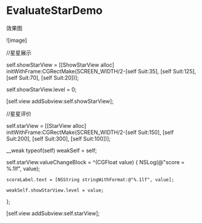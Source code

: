 # EvaluateStarDemo

效果图

![image]

//星星展示

self.showStarView = [[ShowStarView alloc] initWithFrame:CGRectMake(SCREEN_WIDTH/2-[self Suit:35], [self Suit:125], [self Suit:70], [self Suit:20])];

self.showStarView.level = 0;

[self.view addSubview:self.showStarView];
    
//星星评价

self.starView = [[StarView alloc] initWithFrame:CGRectMake(SCREEN_WIDTH/2-[self Suit:150], [self Suit:200], [self Suit:300], [self Suit:100])];

__weak typeof(self) weakSelf = self;

self.starView.valueChangeBlock = ^(CGFloat value) {
    NSLog(@"score = %.1lf", value);
    
    scoreLabel.text = [NSString stringWithFormat:@"%.1lf", value];
    
    weakSelf.showStarView.level = value;
 };
 
 [self.view addSubview:self.starView];
